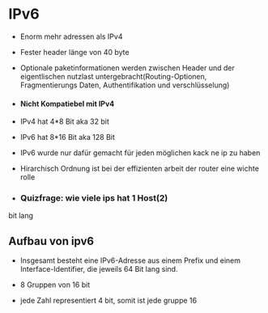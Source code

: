 # IPv6

- Enorm mehr adressen als IPv4

- Fester header länge von 40 byte

- Optionale paketinformationen werden zwischen Header und der eigentlischen nutzlast untergebracht(Routing-Optionen, Fragmentierungs Daten, Authentifikation und verschlüsselung)

- #### Nicht Kompatiebel mit IPv4
- IPv4 hat 4*8 Bit aka 32 bit
- IPv6 hat 8*16 Bit aka 128 Bit
- IPv6  wurde nur dafür gemacht für jeden möglichen kack ne ip zu haben
- Hirarchisch Ordnung ist bei der effizienten arbeit der router eine wichte rolle
- ### Quizfrage: wie viele ips hat 1 Host(2)
 bit lang

## Aufbau von ipv6

- Insgesamt besteht eine IPv6-Adresse aus einem Prefix und einem Interface-Identifier, die jeweils 64 Bit lang sind.

- 8 Gruppen von 16 bit
- jede Zahl representiert 4 bit, somit ist jede gruppe 16